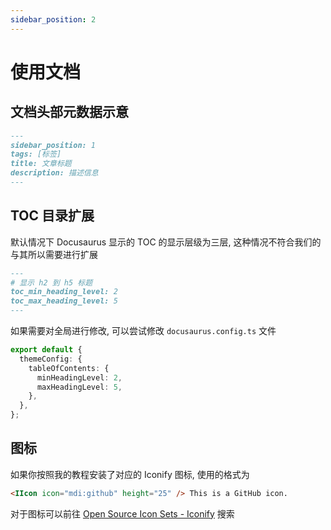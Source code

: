 ```yaml
---
sidebar_position: 2
---
```

# 使用文档
## 文档头部元数据示意
```md
---
sidebar_position: 1
tags: [标签]
title: 文章标题
description: 描述信息
---
```
## TOC 目录扩展
默认情况下 Docusaurus 显示的 TOC 的显示层级为三层, 这种情况不符合我们的与其所以需要进行扩展
```md
---
# 显示 h2 到 h5 标题
toc_min_heading_level: 2
toc_max_heading_level: 5
---
```

如果需要对全局进行修改, 可以尝试修改 `docusaurus.config.ts` 文件
```ts title="docusaurus.config.js"
export default {
  themeConfig: {
    tableOfContents: {
      minHeadingLevel: 2,
      maxHeadingLevel: 5,
    },
  },
};
```
## 图标
如果你按照我的教程安装了对应的 Iconify 图标, 使用的格式为
```md
<IIcon icon="mdi:github" height="25" /> This is a GitHub icon.
```
对于图标可以前往  <IIcon icon="line-md:iconify1" height="25"/>[Open Source Icon Sets - Iconify](https://icon-sets.iconify.design/) 搜索